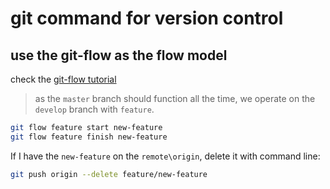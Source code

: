 # git command for version control

## use the git-flow as the flow model

check the [git-flow tutorial](https://www.atlassian.com/git/tutorials/comparing-workflows/gitflow-workflow)

> as the `master` branch should function all the time, we operate on the `develop` branch with `feature`.


```bash
git flow feature start new-feature
git flow feature finish new-feature
```

If I have the `new-feature` on the `remote\origin`, delete it with command line:
```bash
git push origin --delete feature/new-feature
```